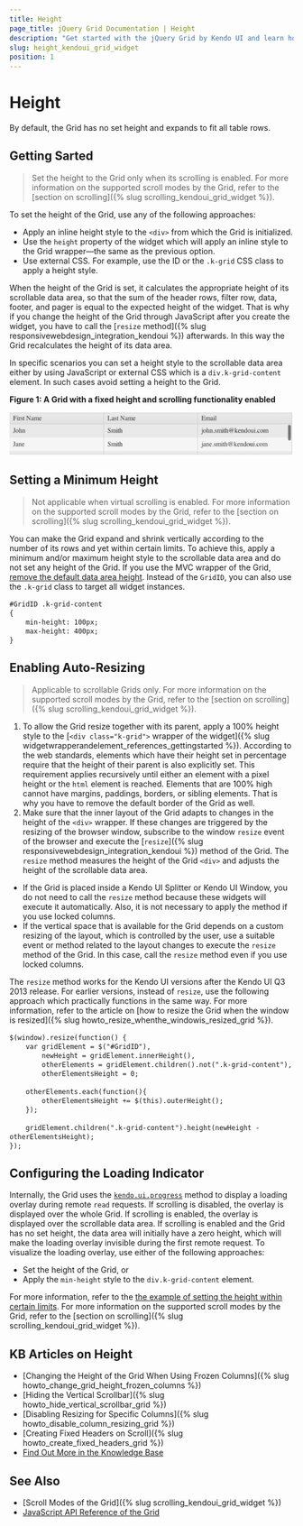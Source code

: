 ```yaml
---
title: Height
page_title: jQuery Grid Documentation | Height
description: "Get started with the jQuery Grid by Kendo UI and learn how to apply different heights to the widget."
slug: height_kendoui_grid_widget
position: 1
---
```


# Height

By default, the Grid has no set height and expands to fit all table rows.

## Getting Sarted 

> Set the height to the Grid only when its scrolling is enabled. For more information on the supported scroll modes by the Grid, refer to the [section on scrolling]({% slug scrolling_kendoui_grid_widget %}).  

To set the height of the Grid, use any of the following approaches:
* Apply an inline height style to the `<div>` from which the Grid is initialized.
* Use the `height` property of the widget which will apply an inline style to the Grid wrapper&mdash;the same as the previous option.
* Use external CSS. For example, use the ID or the `.k-grid` CSS class to apply a height style.

When the height of the Grid is set, it calculates the appropriate height of its scrollable data area, so that the sum of the header rows, filter row, data, footer, and pager is equal to the expected height of the widget. That is why if you change the height of the Grid through JavaScript after you create the widget, you have to call the [`resize` method]({% slug responsivewebdesign_integration_kendoui %}) afterwards. In this way the Grid recalculates the height of its data area.

In specific scenarios you can set a height style to the scrollable data area either by using JavaScript or external CSS which is a `div.k-grid-content` element. In such cases avoid setting a height to the Grid.

**Figure 1: A Grid with a fixed height and scrolling functionality enabled**

![Kendo UI Grid for jQuery with Fixed Height and Scrolling](../grid3_1.png)

## Setting a Minimum Height

> Not applicable when virtual scrolling is enabled. For more information on the supported scroll modes by the Grid, refer to the [section on scrolling]({% slug scrolling_kendoui_grid_widget %}).

You can make the Grid expand and shrink vertically according to the number of its rows and yet within certain limits. To achieve this, apply a minimum and/or maximum height style to the scrollable data area and do not set any height of the Grid. If you use the MVC wrapper of the Grid, [remove the default data area height](https://docs.telerik.com/aspnet-mvc/helpers/grid/configuration#scrolling). Instead of the `GridID`, you can also use the `.k-grid` class to target all widget instances.

    #GridID .k-grid-content
    {
        min-height: 100px;
        max-height: 400px;
    }

## Enabling Auto-Resizing

> Applicable to scrollable Grids only. For more information on the supported scroll modes by the Grid, refer to the [section on scrolling]({% slug scrolling_kendoui_grid_widget %}).

1. To allow the Grid resize together with its parent, apply a 100% height style to the [`<div class="k-grid">` wrapper of the widget]({% slug widgetwrapperandelement_references_gettingstarted %}). According to the web standards, elements which have their height set in percentage require that the height of their parent is also explicitly set. This requirement applies recursively until either an element with a pixel height or the `html` element is reached. Elements that are 100% high cannot have margins, paddings, borders, or sibling elements. That is why you have to remove the default border of the Grid as well.
1. Make sure that the inner layout of the Grid adapts to changes in the height of the `<div>` wrapper. If these changes are triggered by the resizing of the browser window, subscribe to the window `resize` event of the browser and execute the [`resize`]({% slug responsivewebdesign_integration_kendoui %}) method of the Grid. The `resize` method measures the height of the Grid `<div>` and adjusts the height of the scrollable data area.
  * If the Grid is placed inside a Kendo UI Splitter or Kendo UI Window, you do not need to call the `resize` method because these widgets will execute it automatically. Also, it is not necessary to apply the method if you use locked columns.
  * If the vertical space that is available for the Grid depends on a custom resizing of the layout, which is controlled by the user, use a suitable event or method related to the layout changes to execute the `resize` method of the Grid. In this case, call the `resize` method even if you use locked columns.

The `resize` method works for the Kendo UI versions after the Kendo UI Q3 2013 release. For earlier versions, instead of `resize`, use the following approach which practically functions in the same way. For more information, refer to the article on [how to resize the Grid when the window is resized]({% slug howto_resize_whenthe_windowis_resized_grid %}).

    $(window).resize(function() {
        var gridElement = $("#GridID"),
            newHeight = gridElement.innerHeight(),
            otherElements = gridElement.children().not(".k-grid-content"),
            otherElementsHeight = 0;

        otherElements.each(function(){
            otherElementsHeight += $(this).outerHeight();
        });

        gridElement.children(".k-grid-content").height(newHeight - otherElementsHeight);
    });


## Configuring the Loading Indicator

Internally, the Grid uses the [`kendo.ui.progress`](/api/javascript/ui/ui/methods/progress) method to display a loading overlay during remote `read` requests. If scrolling is disabled, the overlay is displayed over the whole Grid. If scrolling is enabled, the overlay is displayed over the scrollable data area. If scrolling is enabled and the Grid has no set height, the data area will initially have a zero height, which will make the loading overlay invisible during the first remote request. To visualize the loading overlay, use either of the following approaches:
* Set the height of the Grid, or
* Apply the `min-height` style to the `div.k-grid-content` element.

For more information, refer to the [the example of setting the height within certain limits](#setting-limits-to-the-height). For more information on the supported scroll modes by the Grid, refer to the [section on scrolling]({% slug scrolling_kendoui_grid_widget %}).

## KB Articles on Height

* [Changing the Height of the Grid When Using Frozen Columns]({% slug howto_change_grid_height_frozen_columns %})
* [Hiding the Vertical Scrollbar]({% slug howto_hide_vertical_scrollbar_grid %})
* [Disabling Resizing for Specific Columns]({% slug howto_disable_column_resizing_grid %})
* [Creating Fixed Headers on Scroll]({% slug howto_create_fixed_headers_grid %})
* [Find Out More in the Knowledge Base](/knowledge-base)

## See Also

* [Scroll Modes of the Grid]({% slug scrolling_kendoui_grid_widget %})
* [JavaScript API Reference of the Grid](/api/javascript/ui/grid)
